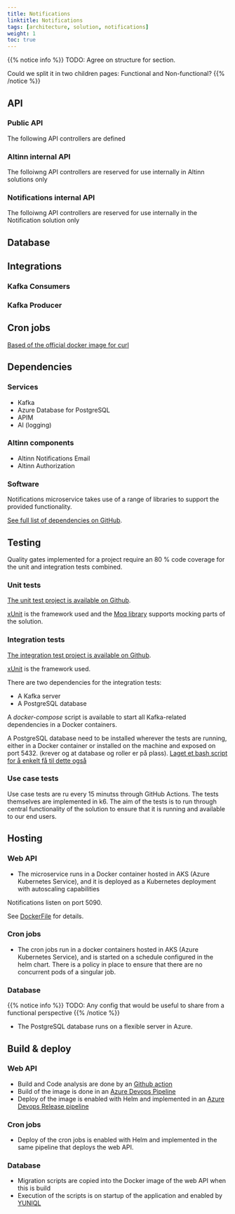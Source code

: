```yaml
---
title: Notifications
linktitle: Notifications
tags: [architecture, solution, notifications]
weight: 1
toc: true
---
```


{{% notice info %}}
TODO: Agree on structure for section.

Could we split it in two children pages: Functional and Non-functional?
{{% /notice %}}

## API

### Public API
The following API controllers are defined

### Altinn internal API
The folloiwng API controllers are reserved for use internally in Altinn solutions only

### Notifications internal API
The folloiwng API controllers are reserved for use internally in the Notification solution only


## Database

## Integrations 
 
### Kafka Consumers

### Kafka Producer


## Cron jobs

[Based of the official docker image for curl](https://hub.docker.com/r/curlimages/curl)

## Dependencies 

### Services
- Kafka
- Azure Database for PostgreSQL
- APIM 
- AI (logging)


### Altinn components
- Altinn Notifications Email
- Altinn Authorization 


### Software
Notifications microservice takes use of a range of libraries to support the provided functionality. 

[See full list of dependencies on GitHub](https://github.com/Altinn/altinn-notifications/network/dependencies).


## Testing 
Quality gates implemented for a project require an 80 % code coverage for the unit and integration tests combined.

### Unit tests
[The unit test project is available on Github](https://github.com/Altinn/altinn-notifications/tree/main/test/Altinn.Notifications.Tests).

[xUnit](https://xunit.net/) is the framework used and the [Moq library](https://github.com/moq) supports mocking
parts of the solution.

### Integration tests
[The integration test project is available on Github](https://github.com/Altinn/altinn-notifications/tree/main/test/Altinn.Notifications.IntegrationTests).

[xUnit](https://xunit.net/) is the framework used.

There are two dependencies for the integration tests: 
- A Kafka server
- A PostgreSQL database

A _docker-compose_ script is available to start all Kafka-related dependencies in a Docker containers.

A PostgreSQL database need to be installed wherever the tests are running, either in a Docker container or installed 
on the machine and exposed on port 5432. (krever og at database og roller er på plass).
[Laget et bash script for å enkelt få til dette også](https://github.com/Altinn/altinn-notifications/blob/main/dbsetup.sh)

### Use case tests
Use case tests are ru every 15 minutss through GitHub Actions. 
The tests themselves are implemented in k6. 
The aim of the tests is to run through central functionality of the solution to ensure that it is running and available to our end users.

## Hosting

### Web API 
- The microservice runs in a Docker container hosted in AKS (Azure Kubernetes Service), 
  and it is deployed as a Kubernetes deployment with autoscaling capabilities

Notifications listen on port 5090. 

See [DockerFile](https://github.com/Altinn/altinn-notifications/blob/main/Dockerfile) for details.

### Cron jobs
- The cron jobs run in a docker containers hosted in AKS (Azure Kubernetes Service), 
  and is started on a schedule configured in the helm chart.
  There is a policy in place to ensure that there are no concurrent pods of a singular job.

### Database
{{% notice info %}}
TODO: Any config that would be useful to share from a functional perspective 
{{% /notice %}}

- The PostgreSQL database runs on a flexible server in Azure.

## Build & deploy

### Web API 
  - Build and Code analysis are done by an [Github action](https://github.com/Altinn/altinn-notifications/actions)
  - Build of the image is done in an [Azure Devops Pipeline](https://dev.azure.com/brreg/altinn-studio/_build?definitionId=383)
  - Deploy of the image is enabled with Helm and implemented in an [Azure Devops Release pipeline](https://dev.azure.com/brreg/altinn-studio/_release?_a=releases&view=all&definitionId=49)

### Cron jobs
   - Deploy of the cron jobs is enabled with Helm and implemented in the same pipeline that deploys the web API.

### Database
  - Migration scripts are copied into the Docker image of the web API when this is build
  - Execution of the scripts is on startup of the application and enabled by [YUNIQL](https://yuniql.io/)
